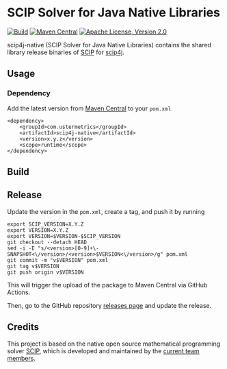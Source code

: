# SCIP Solver for Java Native Libraries

[![Build](https://github.com/atraplet/scip4j-native/actions/workflows/build.yml/badge.svg)](https://github.com/atraplet/scip4j-native/actions/workflows/build.yml)
[![Maven Central](https://img.shields.io/maven-central/v/com.ustermetrics/scip4j-native)](https://central.sonatype.com/artifact/com.ustermetrics/scip4j-native)
[![Apache License, Version 2.0](https://img.shields.io/badge/License-Apache_2.0-blue.svg)](https://github.com/atraplet/scip4j-native/blob/master/LICENSE)

scip4j-native (SCIP Solver for Java Native Libraries) contains the shared library release binaries
of [SCIP](https://www.scipopt.org) for [scip4j](https://github.com/atraplet/scip4j).

## Usage

### Dependency

Add the latest version from [Maven Central](https://central.sonatype.com/artifact/com.ustermetrics/scip4j-native) to
your `pom.xml`

```
<dependency>
    <groupId>com.ustermetrics</groupId>
    <artifactId>scip4j-native</artifactId>
    <version>x.y.z</version>
    <scope>runtime</scope>
</dependency>
```

## Build

## Release

Update the version in the `pom.xml`, create a tag, and push it by running

```
export SCIP_VERSION=X.Y.Z
export VERSION=X.Y.Z
export VERSION=$VERSION-$SCIP_VERSION
git checkout --detach HEAD
sed -i -E "s/<version>[0-9]+\-SNAPSHOT<\/version>/<version>$VERSION<\/version>/g" pom.xml
git commit -m "v$VERSION" pom.xml
git tag v$VERSION
git push origin v$VERSION
```

This will trigger the upload of the package to Maven Central via GitHub Actions.

Then, go to the GitHub repository [releases page](https://github.com/atraplet/scip4j-native/releases) and update the
release.

## Credits

This project is based on the native open source mathematical programming
solver [SCIP](https://www.scipopt.org),
which is developed and maintained by the [current team members](https://scipopt.org/index.php#developers).
